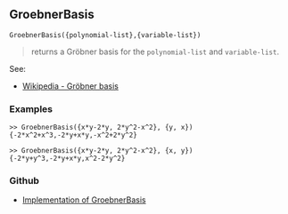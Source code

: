 ## GroebnerBasis

```
GroebnerBasis({polynomial-list},{variable-list})
```

> returns a Gröbner basis for the `polynomial-list` and `variable-list`.
 
See:
* [Wikipedia - Gröbner basis](https://en.wikipedia.org/wiki/Gröbner_basis)

### Examples

```
>> GroebnerBasis({x*y-2*y, 2*y^2-x^2}, {y, x})
{-2*x^2+x^3,-2*y+x*y,-x^2+2*y^2}

>> GroebnerBasis({x*y-2*y, 2*y^2-x^2}, {x, y})
{-2*y+y^3,-2*y+x*y,x^2-2*y^2}
```

### Github

* [Implementation of GroebnerBasis](https://github.com/axkr/symja_android_library/blob/master/symja_android_library/matheclipse-core/src/main/java/org/matheclipse/core/builtin/PolynomialFunctions.java#L1478) 
